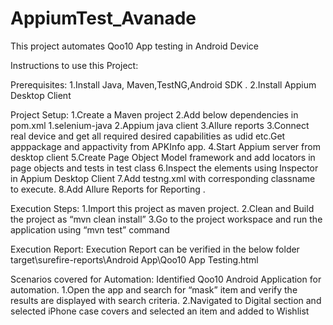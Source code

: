 # AppiumTest_Avanade
This project automates Qoo10 App testing in Android Device

Instructions to use this Project:

Prerequisites:
1.Install Java, Maven,TestNG,Android SDK .
2.Install Appium Desktop Client

Project Setup:
1.Create a Maven project
2.Add below dependencies in pom.xml 
    1.selenium-java
    2.Appium java client
    3.Allure reports
3.Connect real device  and get all required desired capabilities as udid etc.Get apppackage and appactivity from APKInfo app.
4.Start Appium server from desktop client
5.Create Page Object Model framework and add locators in page objects and tests in test class
6.Inspect the elements using Inspector in Appium Desktop Client
7.Add testng.xml with corresponding classname to execute.
8.Add Allure Reports for Reporting .

Execution Steps:
1.Import this project as maven project.
2.Clean and Build the project as “mvn clean install”
3.Go to the project workspace and run the application using “mvn test” command

Execution Report:
Execution Report can be verified in the below folder 
target\surefire-reports\Android App\Qoo10 App Testing.html

Scenarios covered for Automation:
Identified Qoo10 Android Application for automation.
1.Open the app and search for “mask” item and verify the results are displayed with search criteria.
2.Navigated to Digital section and selected iPhone case covers and selected an item and added to Wishlist
